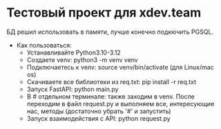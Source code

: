 # Тестовый проект для xdev.team

БД решил использовать в памяти, лучше конечно подкючить PGSQL.

- Как пользоваться:
  - Устанавливайте Python3.10-3.12
  - Создаете venv: python3 -m venv venv
  - Подключаетесь к venv: source venv/bin/activate (для Linux/mac os)
  - Скачиваете все библиотеки из req.txt: pip install -r req.txt
  - Запуск FastAPI: python main.py
  - В # отдельном терминале: также заходим в venv. После переходим в файл request.py и выполняем все, интересующие нас, методы (достаточно убрать '#' и запустить)
  - Запуск взаимодействия с API: python request.py
